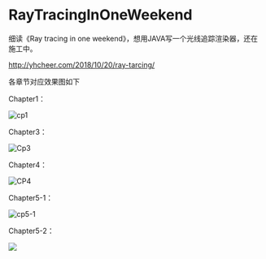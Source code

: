 # RayTracingInOneWeekend

细读《Ray tracing in one weekend》，想用JAVA写一个光线追踪渲染器，还在施工中。

http://yhcheer.com/2018/10/20/ray-tarcing/

各章节对应效果图如下

Chapter1：

![cp1](https://raw.githubusercontent.com/yhcheer/RayTracingInOneWeekend/master/image/Cp1.jpg)

Chapter3：

![Cp3](https://raw.githubusercontent.com/yhcheer/RayTracingInOneWeekend/master/image/Cp3.jpg)

Chapter4：

![CP4](https://raw.githubusercontent.com/yhcheer/RayTracingInOneWeekend/master/image/Cp4.jpg)

Chapter5-1：

![cp5-1](https://raw.githubusercontent.com/yhcheer/RayTracingInOneWeekend/master/image/Cp5_1.jpg)

Chapter5-2：

![](https://raw.githubusercontent.com/yhcheer/RayTracingInOneWeekend/master/image/Cp5_3.jpg)

